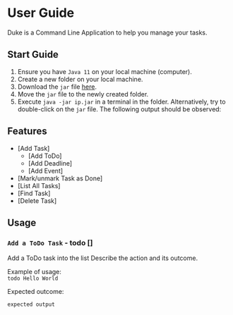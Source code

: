 # User Guide

Duke is a Command Line Application to help you manage your tasks.

## Start Guide

1. Ensure you have `Java 11` on your local machine (computer).
2. Create a new folder on your local machine.
3. Download the `jar` file [here](https://github.com/zicotjia/ip/releases/tag/A-Release).
4. Move the `jar` file to the newly created folder.
5. Execute `java -jar ip.jar` in a terminal in the folder. Alternatively, try to double-click on the `jar` file. The following output should be observed:

## Features 

* [Add Task]
  * [Add ToDo]
  * [Add Deadline]
  * [Add Event]
* [Mark/unmark Task as Done]
* [List All Tasks]
* [Find Task]
* [Delete Task]

## Usage

### `Add a ToDo Task` - todo [<Task Description>]
Add a ToDo task into the list
Describe the action and its outcome.

Example of usage: 
<br>
`todo Hello World`

Expected outcome:


```
expected output
```
